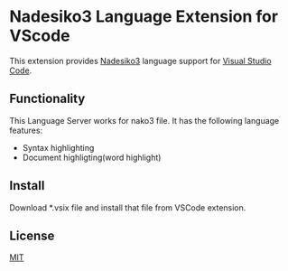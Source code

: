 # Nadesiko3 Language Extension for VScode

This extension provides [Nadesiko3](https://nadesi.com/) language support for [Visual Studio Code](https://code.visualstudio.com/).

## Functionality

This Language Server works for nako3 file. It has the following language features:
- Syntax highlighting
- Document highligting(word highlight)

## Install

Download *.vsix file and install that file from VSCode extension.

## License

[MIT](LICENSE.txt)
